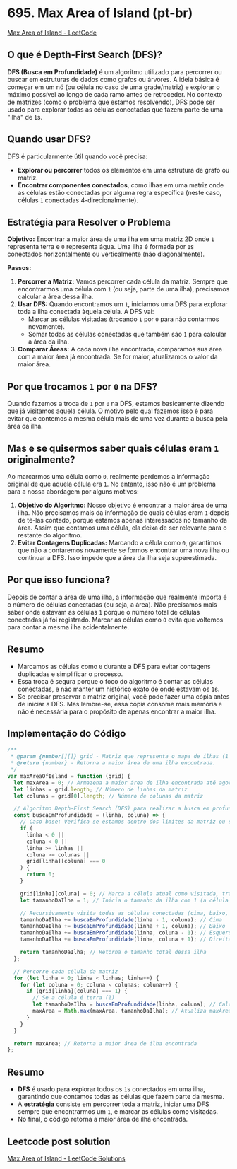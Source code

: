 # 695. Max Area of Island (pt-br)

[Max Area of Island - LeetCode](https://leetcode.com/problems/max-area-of-island/)

## O que é Depth-First Search (DFS)?

**DFS (Busca em Profundidade)** é um algoritmo utilizado para percorrer ou buscar em estruturas de dados como grafos ou árvores. A ideia básica é começar em um nó (ou célula no caso de uma grade/matriz) e explorar o máximo possível ao longo de cada ramo antes de retroceder. No contexto de matrizes (como o problema que estamos resolvendo), DFS pode ser usado para explorar todas as células conectadas que fazem parte de uma "ilha" de `1`s.

## Quando usar DFS?

DFS é particularmente útil quando você precisa:

- **Explorar ou percorrer** todos os elementos em uma estrutura de grafo ou matriz.
- **Encontrar componentes conectados**, como ilhas em uma matriz onde as células estão conectadas por alguma regra específica (neste caso, células `1` conectadas 4-direcionalmente).

## Estratégia para Resolver o Problema

**Objetivo:** Encontrar a maior área de uma ilha em uma matriz 2D onde `1` representa terra e `0` representa água. Uma ilha é formada por `1`s conectados horizontalmente ou verticalmente (não diagonalmente).

**Passos:**

1. **Percorrer a Matriz:** Vamos percorrer cada célula da matriz. Sempre que encontrarmos uma célula com `1` (ou seja, parte de uma ilha), precisamos calcular a área dessa ilha.
2. **Usar DFS:** Quando encontramos um `1`, iniciamos uma DFS para explorar toda a ilha conectada àquela célula. A DFS vai:
   - Marcar as células visitadas (trocando `1` por `0` para não contarmos novamente).
   - Somar todas as células conectadas que também são `1` para calcular a área da ilha.
3. **Comparar Áreas:** A cada nova ilha encontrada, comparamos sua área com a maior área já encontrada. Se for maior, atualizamos o valor da maior área.

## Por que trocamos `1` por `0` na DFS?

Quando fazemos a troca de `1` por `0` na DFS, estamos basicamente dizendo que já visitamos aquela célula. O motivo pelo qual fazemos isso é para evitar que contemos a mesma célula mais de uma vez durante a busca pela área da ilha.

## Mas e se quisermos saber quais células eram `1` originalmente?

Ao marcarmos uma célula como `0`, realmente perdemos a informação original de que aquela célula era `1`. No entanto, isso não é um problema para a nossa abordagem por alguns motivos:

1. **Objetivo do Algoritmo:** Nosso objetivo é encontrar a maior área de uma ilha. Não precisamos mais da informação de quais células eram `1` depois de tê-las contado, porque estamos apenas interessados no tamanho da área. Assim que contamos uma célula, ela deixa de ser relevante para o restante do algoritmo.
2. **Evitar Contagens Duplicadas:** Marcando a célula como `0`, garantimos que não a contaremos novamente se formos encontrar uma nova ilha ou continuar a DFS. Isso impede que a área da ilha seja superestimada.

## Por que isso funciona?

Depois de contar a área de uma ilha, a informação que realmente importa é o número de células conectadas (ou seja, a área). Não precisamos mais saber onde estavam as células `1` porque o número total de células conectadas já foi registrado. Marcar as células como `0` evita que voltemos para contar a mesma ilha acidentalmente.

## Resumo

- Marcamos as células como `0` durante a DFS para evitar contagens duplicadas e simplificar o processo.
- Essa troca é segura porque o foco do algoritmo é contar as células conectadas, e não manter um histórico exato de onde estavam os `1`s.
- Se precisar preservar a matriz original, você pode fazer uma cópia antes de iniciar a DFS. Mas lembre-se, essa cópia consome mais memória e não é necessária para o propósito de apenas encontrar a maior ilha.

## Implementação do Código

```jsx
/**
 * @param {number[][]} grid - Matriz que representa o mapa de ilhas (1 para terra, 0 para água).
 * @return {number} - Retorna a maior área de uma ilha encontrada.
 */
var maxAreaOfIsland = function (grid) {
  let maxArea = 0; // Armazena a maior área de ilha encontrada até agora
  let linhas = grid.length; // Número de linhas da matriz
  let colunas = grid[0].length; // Número de colunas da matriz

  // Algoritmo Depth-First Search (DFS) para realizar a busca em profundidade (DFS) em uma ilha
  const buscaEmProfundidade = (linha, coluna) => {
    // Caso base: Verifica se estamos dentro dos limites da matriz ou se a célula já é água (0)
    if (
      linha < 0 ||
      coluna < 0 ||
      linha >= linhas ||
      coluna >= colunas ||
      grid[linha][coluna] === 0
    ) {
      return 0;
    }

    grid[linha][coluna] = 0; // Marca a célula atual como visitada, transformando em 0 (água).
    let tamanhoDaIlha = 1; // Inicia o tamanho da ilha com 1 (a célula atual)

    // Recursivamente visita todas as células conectadas (cima, baixo, esquerda, direita)
    tamanhoDaIlha += buscaEmProfundidade(linha - 1, coluna); // Cima
    tamanhoDaIlha += buscaEmProfundidade(linha + 1, coluna); // Baixo
    tamanhoDaIlha += buscaEmProfundidade(linha, coluna - 1); // Esquerda
    tamanhoDaIlha += buscaEmProfundidade(linha, coluna + 1); // Direita

    return tamanhoDaIlha; // Retorna o tamanho total dessa ilha
  };

  // Percorre cada célula da matriz
  for (let linha = 0; linha < linhas; linha++) {
    for (let coluna = 0; coluna < colunas; coluna++) {
      if (grid[linha][coluna] === 1) {
        // Se a célula é terra (1)
        let tamanhoDaIlha = buscaEmProfundidade(linha, coluna); // Calcula a área da ilha atual
        maxArea = Math.max(maxArea, tamanhoDaIlha); // Atualiza maxArea se essa ilha for maior
      }
    }
  }

  return maxArea; // Retorna a maior área de ilha encontrada
};
```

## Resumo

- **DFS** é usado para explorar todos os `1`s conectados em uma ilha, garantindo que contamos todas as células que fazem parte da mesma.
- A **estratégia** consiste em percorrer toda a matriz, iniciar uma DFS sempre que encontrarmos um `1`, e marcar as células como visitadas.
- No final, o código retorna a maior área de ilha encontrada.

## Leetcode post solution

[Max Area of Island - LeetCode Solutions](https://leetcode.com/problems/max-area-of-island/solutions/5632171/detailed-explanation-max-area-of-island-solved/)
